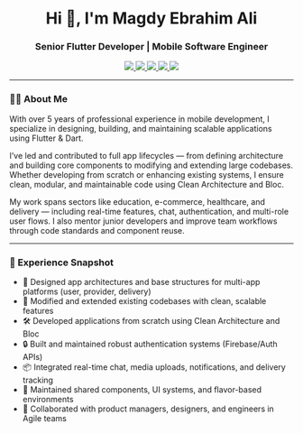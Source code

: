 <h1 align="center">Hi 👋, I'm Magdy Ebrahim Ali</h1>
<h3 align="center">Senior Flutter Developer | Mobile Software Engineer</h3>

<p align="center">
  <a href="mailto:magdyebrahim155@gmail.com" target="_blank">
    <img src="https://img.shields.io/badge/email-magdyebrahim155@gmail.com-red?style=for-the-badge&logo=gmail">
  </a>
  <a href="https://wa.me/201552154105?text=Hello%20Magdy%2C%20I'm%20interested%20in%20working%20with%20you" target="_blank">
    <img src="https://img.shields.io/badge/Hire%20Me-Available-brightgreen?style=for-the-badge&logo=whatsapp">
  </a>
  <a href="https://linkedin.com/in/magdy" target="_blank">
    <img src="https://img.shields.io/badge/LinkedIn-magdy-blue?style=for-the-badge&logo=linkedin">
  </a>
  <a href="https://drive.google.com/drive/folders/1Ho-tsbp4KAXBjzHAGFlciKboQsD6RWnS?usp=sharing" target="_blank">
    <img src="https://img.shields.io/badge/Download%20My%20Resume-PDF-orange?style=for-the-badge&logo=googledrive">
  </a>
  <a href="https://flowcv.me/magdy224" target="_blank">
    <img src="https://img.shields.io/badge/Portfolio-Visit-green?style=for-the-badge&logo=vercel">
  </a>
</p>

---

### 👨‍💻 About Me

With over 5 years of professional experience in mobile development, I specialize in designing, building, and maintaining scalable applications using Flutter & Dart.

I’ve led and contributed to full app lifecycles — from defining architecture and building core components to modifying and extending large codebases. Whether developing from scratch or enhancing existing systems, I ensure clean, modular, and maintainable code using Clean Architecture and Bloc.

My work spans sectors like education, e-commerce, healthcare, and delivery — including real-time features, chat, authentication, and multi-role user flows. I also mentor junior developers and improve team workflows through code standards and component reuse.

---

### 🧠 Experience Snapshot

- 🧱 Designed app architectures and base structures for multi-app platforms (user, provider, delivery)  
- 🔁 Modified and extended existing codebases with clean, scalable features  
- 🛠️ Developed applications from scratch using Clean Architecture and Bloc  
- 🔒 Built and maintained robust authentication systems (Firebase/Auth APIs)  
- 📦 Integrated real-time chat, media uploads, notifications, and delivery tracking  
- 🧩 Maintained shared components, UI systems, and flavor-based environments  
- 👥 Collaborated with product managers, designers, and engineers in Agile teams  
